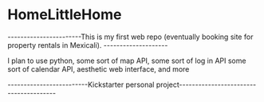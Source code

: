 # HomeLittleHome
-----------------------This is my first web repo (eventually booking site for property rentals in Mexicali). --------------------

I plan to use python, some sort of map API, some sort of log in API
some sort of calendar API, aesthetic web interface, and more

-------------------------Kickstarter personal project---------------------------------------
